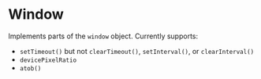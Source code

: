 # Window
Implements parts of the `window` object. Currently supports:
* `setTimeout()` but not `clearTimeout()`, `setInterval()`, or `clearInterval()`
* `devicePixelRatio`
* `atob()`
